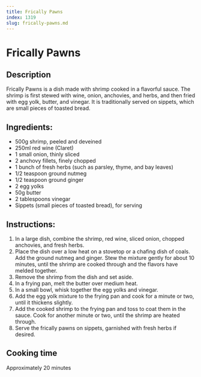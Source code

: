 ```yaml
---
title: Frically Pawns
index: 1319
slug: frically-pawns.md
---
```


# Frically Pawns

## Description
Frically Pawns is a dish made with shrimp cooked in a flavorful sauce. The shrimp is first stewed with wine, onion, anchovies, and herbs, and then fried with egg yolk, butter, and vinegar. It is traditionally served on sippets, which are small pieces of toasted bread.

## Ingredients:
- 500g shrimp, peeled and deveined
- 250ml red wine (Claret)
- 1 small onion, thinly sliced
- 2 anchovy fillets, finely chopped
- 1 bunch of fresh herbs (such as parsley, thyme, and bay leaves)
- 1/2 teaspoon ground nutmeg
- 1/2 teaspoon ground ginger
- 2 egg yolks
- 50g butter
- 2 tablespoons vinegar
- Sippets (small pieces of toasted bread), for serving

## Instructions:
1. In a large dish, combine the shrimp, red wine, sliced onion, chopped anchovies, and fresh herbs.
2. Place the dish over a low heat on a stovetop or a chafing dish of coals. Add the ground nutmeg and ginger. Stew the mixture gently for about 10 minutes, until the shrimp are cooked through and the flavors have melded together.
3. Remove the shrimp from the dish and set aside.
4. In a frying pan, melt the butter over medium heat.
5. In a small bowl, whisk together the egg yolks and vinegar.
6. Add the egg yolk mixture to the frying pan and cook for a minute or two, until it thickens slightly.
7. Add the cooked shrimp to the frying pan and toss to coat them in the sauce. Cook for another minute or two, until the shrimp are heated through.
8. Serve the frically pawns on sippets, garnished with fresh herbs if desired.

## Cooking time
Approximately 20 minutes